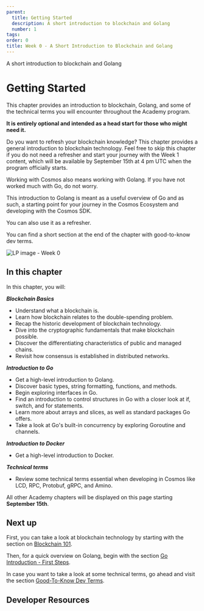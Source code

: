 ```yaml
---
parent:
  title: Getting Started
  description: A short introduction to blockchain and Golang
  number: 1
tags:
order: 0
title: Week 0 - A Short Introduction to Blockchain and Golang
---
```


<div class="tm-overline tm-rf-1 tm-lh-title tm-medium tm-muted">A short introduction to blockchain and Golang</div>
<h1 class="mt-4 mb-6">Getting Started</h1>

This chapter provides an introduction to blockchain, Golang, and some of the technical terms you will encounter throughout the Academy program. 

<HighlightBox type="info">

**It is entirely optional and intended as a head start for those who might need it.**

</HighlightBox>

Do you want to refresh your blockchain knowledge? This chapter provides a general introduction to blockchain technology. Feel free to skip this chapter if you do not need a refresher and start your journey with the Week 1 content, which will be available by September 15th at 4 pm UTC when the program officially starts.

Working with Cosmos also means working with Golang. If you have not worked much with Go, do not worry.

This introduction to Golang is meant as a useful overview of Go and as such, a starting point for your journey in the Cosmos Ecosystem and developing with the Cosmos SDK.

<HighlightBox type="tip">

You can also use it as a refresher.

</HighlightBox>

You can find a short section at the end of the chapter with good-to-know dev terms.

![LP image - Week 0](/planets-large.svg)

## In this chapter

<HighlightBox type="learning">

In this chapter, you will:

_**Blockchain Basics**_

* Understand what a blockchain is.
* Learn how blockchain relates to the double-spending problem.
* Recap the historic development of blockchain technology.
* Dive into the cryptographic fundamentals that make blockchain possible.
* Discover the differentiating characteristics of public and managed chains.
* Revisit how consensus is established in distributed networks.

_**Introduction to Go**_

* Get a high-level introduction to Golang.
* Discover basic types, string formatting, functions, and methods.
* Begin exploring interfaces in Go.
* Find an introduction to control structures in Go with a closer look at if, switch, and for statements.
* Learn more about arrays and slices, as well as standard packages Go offers.
* Take a look at Go's built-in concurrency by exploring Goroutine and channels.

_**Introduction to Docker**_

* Get a high-level introduction to Docker.

_**Technical terms**_

* Review some technical terms essential when developing in Cosmos like LCD, RPC, Protobuf, gRPC, and Amino.

</HighlightBox>

<HighlightBox type="info">

All other Academy chapters will be displayed on this page starting **September 15th**.

</HighlightBox>

## Next up

First, you can take a look at blockchain technology by starting with the section on [Blockchain 101](/ida-course/0-blockchain-basics/1-blockchain.md).

Then, for a quick overview on Golang, begin with the section [Go Introduction - First Steps](/tutorials/4-golang-intro/1-install.md).

In case you want to take a look at some technical terms, go ahead and visit the section [Good-To-Know Dev Terms](/tutorials/1-tech-terms/index.md).

## Developer Resources

<div v-for="resource in $themeConfig.resources">
  <Resource
    :title="resource.title"
    :description="resource.description"
    :links="resource.links"
    :image="resource.image"
    :large="true"
  />
  <br/>
</div>
